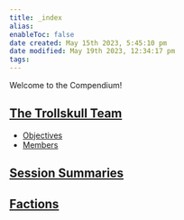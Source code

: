 ```yaml
---
title: _index
alias: 
enableToc: false
date created: May 15th 2023, 5:45:10 pm
date modified: May 19th 2023, 12:34:17 pm
tags: 
---
```

Welcome to the Compendium!

## [The Trollskull Team](Factions/The%20Trollskull%20Team.md)
- [Objectives](Factions/The%20Trollskull%20Team.md#Objectives)
- [Members](Factions/The%20Trollskull%20Team.md#Members)

## [Session Summaries](Session%20Summaries/Session%20Summaries.md)

## [Factions](Factions/Factions.md)
